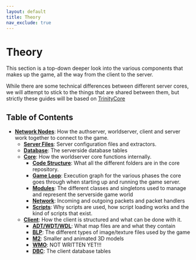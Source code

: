 ```yaml
---
layout: default
title: Theory
nav_exclude: true
---
```


# Theory

This section is a top-down deeper look into the various components that makes up the game, all the way from the client to the server.

While there are some technical differences between different server cores, we will attempt to stick to the things that are shared between them, but strictly these guides will be based on [TrinityCore](https://www.trinitycore.org/)

## Table of Contents

- [**Network Nodes**](./network_nodes): How the authserver, worldserver, client and server work together to connect to the game.
    - [**Server Files**](./server_files): Server configuration files and extractors.
    - [**Database**](./database): The serverside database tables
    - [**Core**](./core): How the worldserver core functions internally.
        - [**Code Structure**](./core_code_structure): What all the different folders are in the core repository.
        - [**Game Loop**](./core_game_loop): Execution graph for the various phases the core goes through when starting up and running the game server.
        - [**Modules**](./core_modules): The different classes and singletons used to manage and represent the serverside game world
        - [**Network**](./core_network): Incoming and outgoing packets and packet handlers
        - [**Scripts**](./scripts): Why scripts are used, how script loading works and the kind of scripts that exist.
    - [**Client**](./client): How the client is structured and what can be done with it.
        - [**ADT/WDT/WDL**](./adt): What map files are and what they contain
        - [**BLP**](./blp): The different types of image/texture files used by the game
        - [**M2**](./m2): Smaller and animated 3D models
        - [**WMO**](./wmo): NOT WRITTEN YET!!!
        - [**DBC**](./dbc): The client database tables